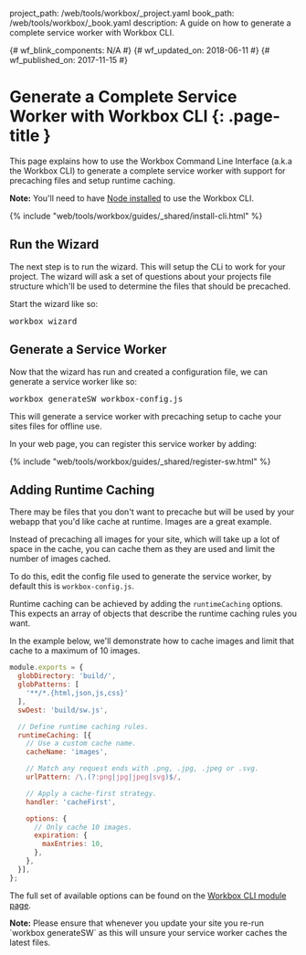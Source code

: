 project_path: /web/tools/workbox/_project.yaml
book_path: /web/tools/workbox/_book.yaml
description: A guide on how to generate a complete service worker with Workbox CLI.

{# wf_blink_components: N/A #}
{# wf_updated_on: 2018-06-11 #}
{# wf_published_on: 2017-11-15 #}

# Generate a Complete Service Worker with Workbox CLI {: .page-title }

This page explains how to use the Workbox Command Line Interface (a.k.a the
Workbox CLI) to generate a complete service worker with support for precaching
files and setup runtime caching.

<aside class="note"><b>Note:</b> You'll need to have
<a href="https://nodejs.org/en/download/">Node installed</a> to use the
Workbox CLI.</aside>

{% include "web/tools/workbox/guides/_shared/install-cli.html" %}

## Run the Wizard

The next step is to run the wizard. This will setup the CLi to work for your
project. The wizard will ask a set of questions about your projects file
structure which'll be used to determine the files that should be precached.

Start the wizard like so:

<pre class="devsite-terminal">
workbox wizard
</pre>

## Generate a Service Worker

Now that the wizard has run and created a configuration file, we can generate
a service worker like so:

<pre class="devsite-terminal">
workbox generateSW workbox-config.js
</pre>

This will generate a service worker with precaching setup to cache your sites
files for offline use.

In your web page, you can register this service worker by adding:

{% include "web/tools/workbox/guides/_shared/register-sw.html" %}

## Adding Runtime Caching

There may be files that you don't want to precache but will be used by
your webapp that you'd like cache at runtime. Images are a great example.

Instead of precaching all images for your site, which will take up a lot of
space in the cache, you can cache them as they are used and limit the number
of images cached.

To do this, edit the config file used to generate the service worker, by default
this is `workbox-config.js`.

Runtime caching can be achieved by adding the `runtimeCaching` options. This
expects an array of objects that describe the runtime caching rules you want.

In the example below, we'll demonstrate how to cache images and limit that
cache to a maximum of 10 images.

```javascript
module.exports = {
  globDirectory: 'build/',
  globPatterns: [
    '**/*.{html,json,js,css}'
  ],
  swDest: 'build/sw.js',

  // Define runtime caching rules.
  runtimeCaching: [{
    // Use a custom cache name.
    cacheName: 'images',

    // Match any request ends with .png, .jpg, .jpeg or .svg.
    urlPattern: /\.(?:png|jpg|jpeg|svg)$/,

    // Apply a cache-first strategy.
    handler: 'cacheFirst',

    options: {
      // Only cache 10 images.
      expiration: {
        maxEntries: 10,
      },
    },
  }],
};
```

The full set of available options can be found on the
[Workbox CLI module page](/web/tools/workbox/modules/workbox-cli).

<aside class="note"><b>Note:</b> Please ensure that whenever you update your
site you re-run `workbox generateSW` as this will unsure your service worker
caches the latest files.</aside>
